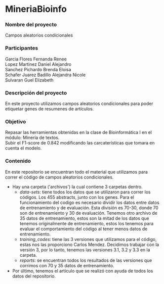 # MineriaBioinfo

### Nombre del proyecto
Campos aleatorios condicionales 

### Participantes 
 Garcia Flores Fernanda Renee      
 Lopez Martinez Daniel Alejandro      
 Sanchez Pichardo Brenda Eloisa     
 Schafer Juarez Badillo Alejandra Nicole     
 Sulvaran Guel Elizabeth     


### Descripción del proyecto 
En este proyecto utilizamos campos aleatorios condicionales para poder etiquetar genes de resumenes de artículos. 


### Objetivo
Repasar las herramientas obtenidas en la clase de Bioinformática I en el módulo: Minería de textos.       
Subir el F1-score de 0.842 modificando las carcaterísticas que tomara en cuenta el modelo. 


### Contenido
En este repositorio se encuentran todo el material que utilizamos para correr el código de campos aleatorios condicionales.     
- Hay una carpeta ('archivos') la cual contiene 3 carpetas dentro.
    - _data-sets_: tiene todos los datos que se utilizaron para correr los códigos. Los 455 abstracts, junto con los genes. Para el funcionamiento del codigo es necesario dividir los datos entre datos de entrenamiento y de evaluación. Esta división es 70-30, donde 70 son de entrenamiento y 30 de evaluación. Tenemos otro archivo de 35 datos de entrenamiento, estos son la mitad de los datos que tenemos originalmente de entrenamiento, estos los tenemos para evaluar el comportamiento del código al tener menos datos de entrenamiento. 
    - _training_codes_: tiene las 3 versiones que utilizamos para el código, estas nos las proporciono Carlos Mendez. Decidimos trabajar con la versión 3, por lo tanto, tenemos las versiones 3.1, 3.2 y 3.3 en la carpeta. 
    - _reports_: se encuentran todos los resultados de las versiones que corrimos con 70 y 35 datos de entrenamiento. 
- Por último, tenemos el artículo que se realizó con ayuda de todos los datos del repositorio. 


